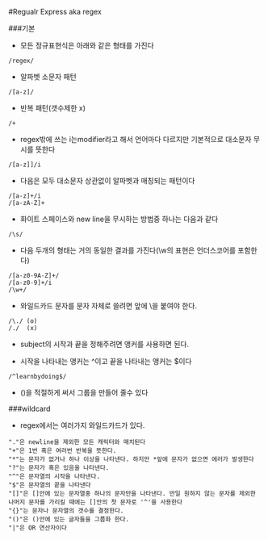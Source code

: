 #Regualr Express aka regex


###기본

- 모든 정규표현식은 아래와 같은 형태를 가진다
~~~
/regex/
~~~

- 알파벳 소문자 패턴
~~~
/[a-z]/
~~~
- 반복 패턴(갯수제한 x)
~~~
/+
~~~
- regex밖에 쓰는 i는modifier라고 해서 언어마다 다르지만 기본적으로 대소문자 무시를 뜻한다
~~~
/[a-z]]/i
~~~
- 다음은 모두 대소문자 상관없이 알파벳과 매칭되는 패턴이다
~~~
/[a-z]+/i
/[a-zA-Z]+
~~~
- 화이트 스페이스와 new line을 무시하는 방법중 하나는 다음과 같다
~~~
/\s/
~~~
- 다음 두개의 형태는 거의 동일한 결과를 가진다(\w의 표현은 언더스코어를 포함한다)
~~~
/[a-z0-9A-Z]+/
/[a-z0-9]+/i
/\w+/
~~~

- 와일드카드 문자를 문자 자체로 쓸려면 앞에 \을 붙여야 한다.
~~~
/\./ (o)
/./  (x)
~~~
- subject의 시작과 끝을 정해주려면 앵커를 사용하면 된다.

- 시작을 나타내는 앵커는 ^이고 끝을 나타내는 앵커는 $이다

~~~
/^learnbydoing$/
~~~

- ()을 적절하게 써서 그룹을 만들어 줄수 있다


###wildcard
- regex에서는 여러가지 와일드카드가 있다.

~~~
"."은 newline을 제외한 모든 캐릭터와 매치된다
"+"은 1번 혹은 여러번 반복을 뜻한다.
"*"는 문자가 없거나 하나 이상을 나타낸다. 하지만 *앞에 문자가 없으면 에러가 발생한다
"?"는 문자가 혹은 있음을 나타낸다.
"^"은 문자열의 시작을 나타낸다.
"$"은 문자열의 끝을 나타낸다
"[]"은 []안에 있는 문자열중 하나의 문자만을 나타낸다. 만일 원하지 않는 문자를 제외한 나머지 문자를 가리킬 때에는 []안의 첫 문자로 '^'을 사용한다
"{}"는 문자나 문자열의 갯수를 결정한다.
"()"은 ()안에 있는 글자들을 그룹화 한다.
"|"은 OR 연산자이다
~~~
